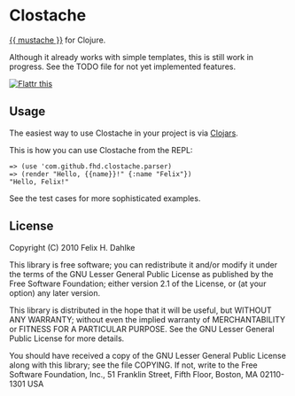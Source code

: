 Clostache
=========

[{{ mustache }}](http://mustache.github.com) for Clojure.

Although it already works with simple templates, this is still work in
progress. See the TODO file for not yet implemented features.

[![Flattr this](http://api.flattr.com/button/button-compact-static-100x17.png "Flattr this")](http://flattr.com/thing/73492/Clostache)

Usage
-----

The easiest way to use Clostache in your project is via
[Clojars](http://clojars.org/com.github.fhd.clostache/clostache).

This is how you can use Clostache from the REPL:

	=> (use 'com.github.fhd.clostache.parser)
	=> (render "Hello, {{name}}!" {:name "Felix"})
	"Hello, Felix!"

See the test cases for more sophisticated examples.

License
-------

Copyright (C) 2010 Felix H. Dahlke

This library is free software; you can redistribute it and/or modify
it under the terms of the GNU Lesser General Public License as
published by the Free Software Foundation; either version 2.1 of the
License, or (at your option) any later version.

This library is distributed in the hope that it will be useful, but
WITHOUT ANY WARRANTY; without even the implied warranty of
MERCHANTABILITY or FITNESS FOR A PARTICULAR PURPOSE.  See the GNU
Lesser General Public License for more details.

You should have received a copy of the GNU Lesser General Public
License along with this library; see the file COPYING. If not, write
to the Free Software Foundation, Inc., 51 Franklin Street, Fifth
Floor, Boston, MA 02110-1301 USA
